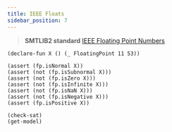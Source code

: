 ```yaml
--- 
title: IEEE Floats
sidebar_position: 7
---
```



> **SMTLIB2 standard** [IEEE Floating Point Numbers](http://smtlib.cs.uiowa.edu/theories-FloatingPoint.shtml)



```z3
(declare-fun X () (_ FloatingPoint 11 53))

(assert (fp.isNormal X))
(assert (not (fp.isSubnormal X)))
(assert (not (fp.isZero X)))
(assert (not (fp.isInfinite X)))
(assert (not (fp.isNaN X)))
(assert (not (fp.isNegative X)))
(assert (fp.isPositive X))

(check-sat)
(get-model)
```
